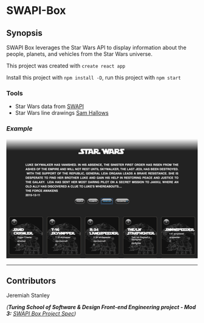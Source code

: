 # SWAPI-Box 

## Synopsis

SWAPI Box leverages the Star Wars API to display information about the people, planets, and vehicles from the Star Wars universe.

This project was created with `create react app`

Install this project with `npm install -D`, run this project with `npm start`

### Tools 

* Star Wars data from [SWAPI](https://swapi.co/documentation)
* Star Wars line drawings [Sam Hallows](https://www.behance.net/gallery/3446581/Star-Wars-Continuous-Line-Illustrations)

### *Example* 

![main screen](./src/css-resources/main.png)

---

## Contributors

Jeremiah Stanley

_(**Turing School of Software & Design Front-end Engineering project - Mod 3:** [SWAPI Box Project Spec](http://frontend.turing.io/projects/swapi-box.html))_ 

